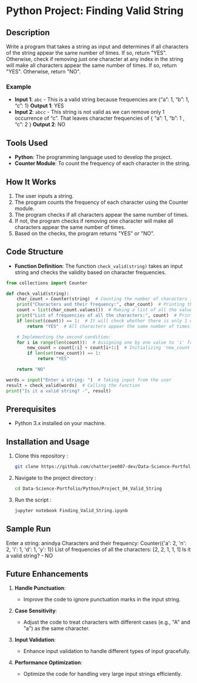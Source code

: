 # Python Project: Finding Valid String

## Description
Write a program that takes a string as input and determines if all characters of the string appear the same number of times. If so, return "YES". Otherwise, check if removing just one character at any index in the string will make all characters appear the same number of times. If so, return "YES". Otherwise, return "NO".

### Example
- **Input 1**: `abc` - This is a valid string because frequencies are {“a”: 1, “b”: 1, “c”: 1}
  **Output 1**: YES
- **Input 2**: `abcc` - This string is not valid as we can remove only 1 occurrence of “c”. That leaves character frequencies of { “a”: 1, “b”: 1 , “c”: 2 }
  **Output 2**: NO

## Tools Used
- **Python**: The programming language used to develop the project.
- **Counter Module**: To count the frequency of each character in the string.

## How It Works
1. The user inputs a string.
2. The program counts the frequency of each character using the Counter module.
3. The program checks if all characters appear the same number of times.
4. If not, the program checks if removing one character will make all characters appear the same number of times.
5. Based on the checks, the program returns "YES" or "NO".

## Code Structure
- **Function Definition**: The function `check_valid(string)` takes an input string and checks the validity based on character frequencies.

```python
from collections import Counter

def check_valid(string):
    char_count = Counter(string)  # Counting the number of characters in the input string
    print("Characters and their frequency:", char_count)  # Printing the dictionary
    count = list(char_count.values())  # Making a list of all the values (frequencies) in the dictionary 'char_count'
    print("List of frequencies of all the characters:", count)  # Printing the list
    if len(set(count)) == 1:  # It will check whether there is only 1 unique count in the set
        return "YES"  # All characters appear the same number of times.

    # Implementing the second condition:
    for i in range(len(count)):  # Assigning one by one value to 'i' from the list of values 'count' using a for loop.
        new_count = count[:i] + count[i+1:]  # Initializing 'new_count' which includes all values before 'i' and after 'i'.
        if len(set(new_count)) == 1:
            return "YES"

    return "NO"

words = input("Enter a string: ")  # Taking input from the user
result = check_valid(words)  # Calling the function
print("Is it a valid string? -", result)
```

## Prerequisites  
- Python 3.x installed on your machine.

## Installation and Usage
1. Clone this repository :
   ```bash
   git clone https://github.com/chatterjee007-dev/Data-Science-Portfolio.git
2. Navigate to the project directory :
   ```bash
   cd Data-Science-Portfolio/Python/Project_04_Valid_String
3. Run the script :
   ```bash
   jupyter notebook Finding_Valid_String.ipynb

## Sample Run
Enter a string: anindya
Characters and their frequency: Counter({'a': 2, 'n': 2, 'i': 1, 'd': 1, 'y': 1})
List of frequencies of all the characters: [2, 2, 1, 1, 1]
Is it a valid string? - NO

## Future Enhancements

1. **Handle Punctuation**:
   - Improve the code to ignore punctuation marks in the input string.

2. **Case Sensitivity**:
   - Adjust the code to treat characters with different cases (e.g., "A" and "a") as the same character.

3. **Input Validation**:
   - Enhance input validation to handle different types of input gracefully.

4. **Performance Optimization**:
   - Optimize the code for handling very large input strings efficiently.

